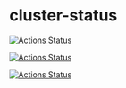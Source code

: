 # cluster-status

[![Actions Status](https://github.com/CoolZeroNL/cluster-status/workflows/Demonstrate%20GitHub%20Actions/badge.svg)](https://github.com/CoolZeroNL/cluster-status/actions)

[![Actions Status](https://github.com/CoolZeroNL/cluster-status/workflows/run/badge.svg)](https://github.com/CoolZeroNL/cluster-status/actions)

[![Actions Status](https://github.com/CoolZeroNL/cluster-status/workflows/.github/workflows/run.yml/badge.svg)](https://github.com/CoolZeroNL/cluster-status/actions)
